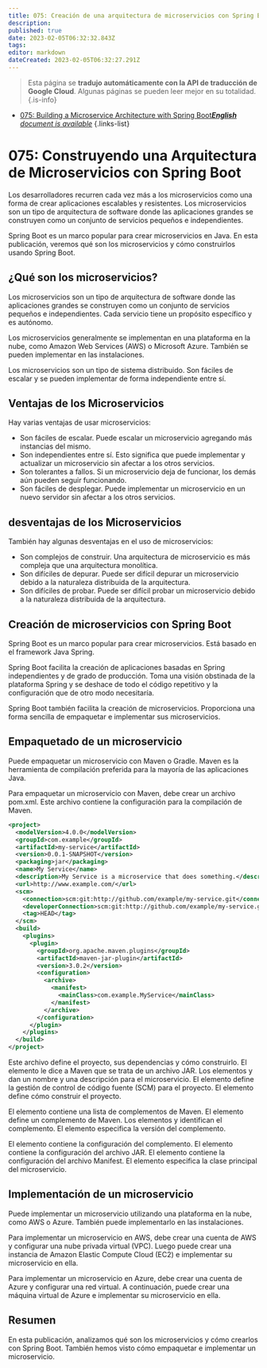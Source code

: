 ```yaml
---
title: 075: Creación de una arquitectura de microservicios con Spring Boot
description: 
published: true
date: 2023-02-05T06:32:32.843Z
tags: 
editor: markdown
dateCreated: 2023-02-05T06:32:27.291Z
---
```


> Esta página se **tradujo automáticamente con la API de traducción de Google Cloud**.
Algunas páginas se pueden leer mejor en su totalidad.{.is-info}



- [075: Building a Microservice Architecture with Spring Boot***English** document is available*](/en/Knowledge-base/Spring-Boot/Learning/075-building-a-microservice-architecture-with-spring-boot)
{.links-list}


# 075: Construyendo una Arquitectura de Microservicios con Spring Boot

Los desarrolladores recurren cada vez más a los microservicios como una forma de crear aplicaciones escalables y resistentes. Los microservicios son un tipo de arquitectura de software donde las aplicaciones grandes se construyen como un conjunto de servicios pequeños e independientes.

Spring Boot es un marco popular para crear microservicios en Java. En esta publicación, veremos qué son los microservicios y cómo construirlos usando Spring Boot.

## ¿Qué son los microservicios?

Los microservicios son un tipo de arquitectura de software donde las aplicaciones grandes se construyen como un conjunto de servicios pequeños e independientes. Cada servicio tiene un propósito específico y es autónomo.

Los microservicios generalmente se implementan en una plataforma en la nube, como Amazon Web Services (AWS) o Microsoft Azure. También se pueden implementar en las instalaciones.

Los microservicios son un tipo de sistema distribuido. Son fáciles de escalar y se pueden implementar de forma independiente entre sí.

## Ventajas de los Microservicios

Hay varias ventajas de usar microservicios:

- Son fáciles de escalar. Puede escalar un microservicio agregando más instancias del mismo.
- Son independientes entre sí. Esto significa que puede implementar y actualizar un microservicio sin afectar a los otros servicios.
- Son tolerantes a fallos. Si un microservicio deja de funcionar, los demás aún pueden seguir funcionando.
- Son fáciles de desplegar. Puede implementar un microservicio en un nuevo servidor sin afectar a los otros servicios.

## desventajas de los Microservicios

También hay algunas desventajas en el uso de microservicios:

- Son complejos de construir. Una arquitectura de microservicio es más compleja que una arquitectura monolítica.
- Son difíciles de depurar. Puede ser difícil depurar un microservicio debido a la naturaleza distribuida de la arquitectura.
- Son difíciles de probar. Puede ser difícil probar un microservicio debido a la naturaleza distribuida de la arquitectura.

## Creación de microservicios con Spring Boot

Spring Boot es un marco popular para crear microservicios. Está basado en el framework Java Spring.

Spring Boot facilita la creación de aplicaciones basadas en Spring independientes y de grado de producción. Toma una visión obstinada de la plataforma Spring y se deshace de todo el código repetitivo y la configuración que de otro modo necesitaría.

Spring Boot también facilita la creación de microservicios. Proporciona una forma sencilla de empaquetar e implementar sus microservicios.

## Empaquetado de un microservicio

Puede empaquetar un microservicio con Maven o Gradle. Maven es la herramienta de compilación preferida para la mayoría de las aplicaciones Java.

Para empaquetar un microservicio con Maven, debe crear un archivo pom.xml. Este archivo contiene la configuración para la compilación de Maven.

```xml
<project>
  <modelVersion>4.0.0</modelVersion>
  <groupId>com.example</groupId>
  <artifactId>my-service</artifactId>
  <version>0.0.1-SNAPSHOT</version>
  <packaging>jar</packaging>
  <name>My Service</name>
  <description>My Service is a microservice that does something.</description>
  <url>http://www.example.com/</url>
  <scm>
    <connection>scm:git:http://github.com/example/my-service.git</connection>
    <developerConnection>scm:git:http://github.com/example/my-service.git</developerConnection>
    <tag>HEAD</tag>
  </scm>
  <build>
    <plugins>
      <plugin>
        <groupId>org.apache.maven.plugins</groupId>
        <artifactId>maven-jar-plugin</artifactId>
        <version>3.0.2</version>
        <configuration>
          <archive>
            <manifest>
              <mainClass>com.example.MyService</mainClass>
            </manifest>
          </archive>
        </configuration>
      </plugin>
    </plugins>
  </build>
</project>
```

Este archivo define el proyecto, sus dependencias y cómo construirlo. El elemento <packaging> le dice a Maven que se trata de un archivo JAR. Los elementos <name> y <description> dan un nombre y una descripción para el microservicio. El elemento <scm> define la gestión de control de código fuente (SCM) para el proyecto. El elemento <build> define cómo construir el proyecto.

El elemento <plugins> contiene una lista de complementos de Maven. El elemento <plugin> define un complemento de Maven. Los elementos <groupId> y <artifactId> identifican el complemento. El elemento <version> especifica la versión del complemento.

El elemento <configuration> contiene la configuración del complemento. El elemento <archive> contiene la configuración del archivo JAR. El elemento <manifest> contiene la configuración del archivo Manifest. El elemento <mainClass> especifica la clase principal del microservicio.

## Implementación de un microservicio

Puede implementar un microservicio utilizando una plataforma en la nube, como AWS o Azure. También puede implementarlo en las instalaciones.

Para implementar un microservicio en AWS, debe crear una cuenta de AWS y configurar una nube privada virtual (VPC). Luego puede crear una instancia de Amazon Elastic Compute Cloud (EC2) e implementar su microservicio en ella.

Para implementar un microservicio en Azure, debe crear una cuenta de Azure y configurar una red virtual. A continuación, puede crear una máquina virtual de Azure e implementar su microservicio en ella.

## Resumen

En esta publicación, analizamos qué son los microservicios y cómo crearlos con Spring Boot. También hemos visto cómo empaquetar e implementar un microservicio.